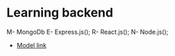 # Learning backend 
M- MongoDb
E- Express.js();
R- React.js();
N- Node.js();
 - [Model link](www.google.com)